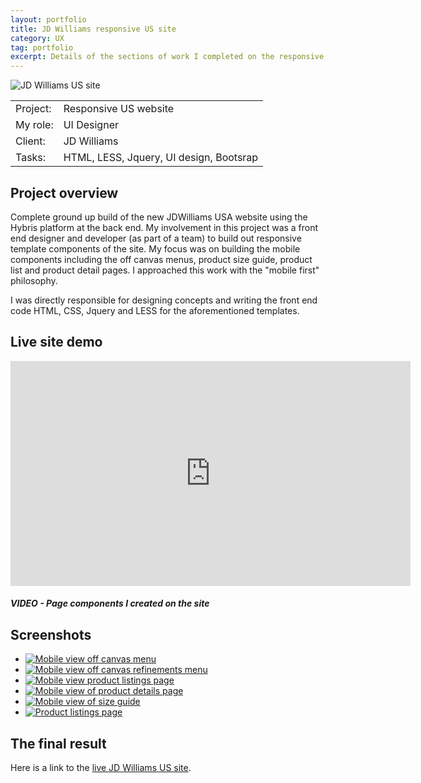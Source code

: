 ```yaml
---
layout: portfolio
title: JD Williams responsive US site
category: UX
tag: portfolio
excerpt: Details of the sections of work I completed on the responsive US JDWilliams website 
--- 
```

<div class="featured"><img src="/img/various/jdw-us-hero.jpg" alt="JD Williams US site"></div>

<table class="overview cols">
  <tr>
    <td>Project:</td>
    <td>Responsive US website</td>  
  </tr>  
    <tr>
    <td>My role:</td>
    <td>UI Designer</td>
  </tr> 
  <tr>
    <td>Client:</td>
    <td>JD Williams</td>  
  </tr> 
  <tr>
    <td>Tasks:</td>
    <td>HTML, LESS, Jquery, UI design, Bootsrap</td>
  </tr> 
</table>


## Project overview

Complete ground up build of the new JDWilliams USA website using the Hybris platform at the back end. My involvement in this project was a front end designer and developer (as part of a team) to build out responsive template components of the site.  My focus was on building the mobile components including the off canvas menus, product size guide, product list and product detail pages.  I approached this work with the "mobile first" philosophy. 

I was directly responsible for designing concepts and writing the front end code HTML, CSS, Jquery and LESS for the aforementioned templates.  
 

## Live site demo

<iframe width="640" height="360" src="https://www.youtube.com/embed/8S3tmYrMsmY" frameborder="0" allowfullscreen></iframe>

##### VIDEO - Page components I created on the site


## Screenshots

<ul id="visual-designs">
  <li>
    <a href="#slide1"><img src="/img/us/jd-us1.jpg" alt="Mobile view off canvas menu"></a>
  </li>
  <li>   
    <a href="#slide2"><img src="/img/us/jd-us2.gif" alt="Mobile view off canvas refinements menu"></a>
  </li>
  <li>
    <a href="#slide3"><img src="/img/us/jd-us3.jpg" alt="Mobile view product listings page"></a>
  </li>
  <li>
    <a href="#slide4"><img src="/img/us/jd-us4.gif" alt="Mobile view of product details page"></a>
  </li>
  <li>
    <a href="#slide5"><img src="/img/us/jd-us4.jpg" alt="Mobile view of size guide"></a>
  </li>
  <li>
    <a href="#slide6"><img src="/img/us/jd-us6.jpg" alt="Product listings page"></a>
  </li>
</ul>

## The final result 

Here is a link to the <a href="http://www.jdwilliams.com">live JD Williams US site</a>. 






